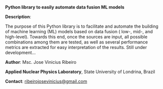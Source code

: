 **Python library to easily automate data fusion ML models**
 
**Description**:

The purpose of this Python library is to facilitate and automate the building of machine learning (ML) models based on data fusion ( low-, mid-, and high-level). Towards this end, once the sources are input, all possible combinations among them are tested, as well as several performance metrics are extracted for easy interpretation of the results.
Still under development...

**Author**: Msc. Jose Vinicius Ribeiro

**Applied Nuclear Physics Laboratory**, State University of Londrina, Brazil

**Contact**: ribeirojosevinicius@gmail.com
